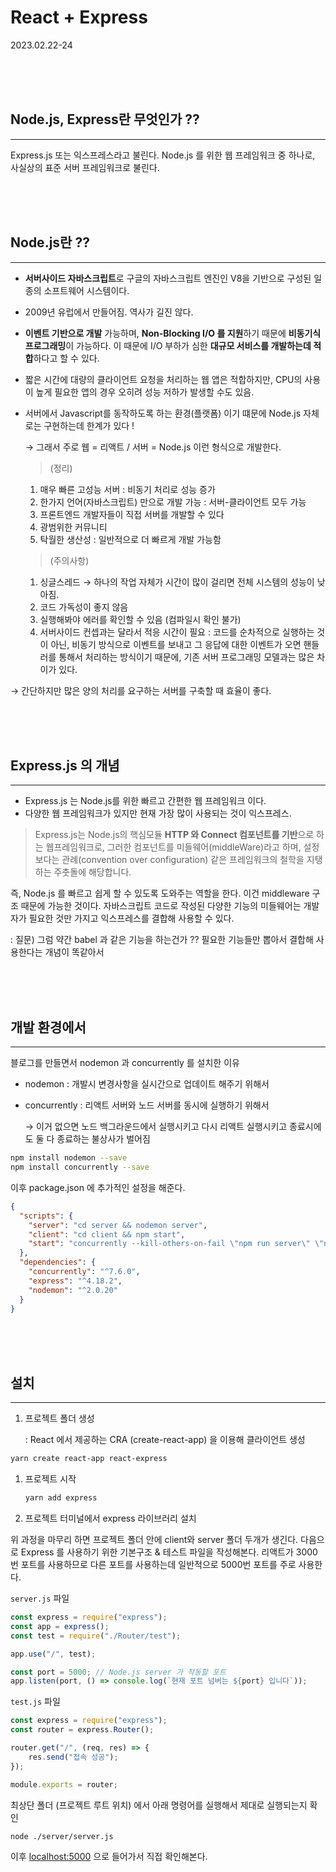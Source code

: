 # React + Express

2023.02.22-24

<br/>
<br/>
<br/>

## Node.js, Express란 무엇인가 ??

---

Express.js 또는 익스프레스라고 불린다. Node.js 를 위한 웹 프레임워크 중 하나로, 사실상의 표준 서버 프레임워크로 불린다.

<br/>
<br/>
<br/>

## Node.js란 ??

---

- **서버사이드 자바스크립트**로 구글의 자바스크립트 엔진인 V8을 기반으로 구성된 일종의 소프트웨어 시스템이다.

- 2009년 유럽에서 만들어짐. 역사가 길진 않다.

- **이벤트 기반으로 개발** 가능하며, **Non-Blocking I/O 를 지원**하기 때문에 **비동기식 프로그래밍**이 가능하다. 이 때문에 I/O 부하가 심한 **대규모 서비스를 개발하는데 적합**하다고 할 수 있다.

- 짧은 시간에 대량의 클라이언트 요청을 처리하는 웹 앱은 적합하지만, CPU의 사용이 높게 필요한 앱의 경우 오히려 성능 저하가 발생할 수도 있음.

- 서버에서 Javascript를 동작하도록 하는 환경(플랫폼) 이기 떄문에 Node.js 자체로는 구현하는데 한계가 있다 !

  → 그래서 주로 웹 = 리액트 / 서버 = Node.js 이런 형식으로 개발한다.

  > (정리)

  1. 매우 빠른 고성능 서버 : 비동기 처리로 성능 증가
  2. 한가지 언어(자바스크립트) 만으로 개발 가능 : 서버-클라이언트 모두 가능
  3. 프론트엔드 개발자들이 직접 서버를 개발할 수 있다
  4. 광범위한 커뮤니티
  5. 탁월한 생산성 : 일반적으로 더 빠르게 개발 가능함

  > 

  > (주의사항)

  1. 싱글스레드 → 하나의 작업 자체가 시간이 많이 걸리면 전체 시스템의 성능이 낮아짐.
  2. 코드 가독성이 좋지 않음
  3. 실행해봐야 에러를 확인할 수 있음 (컴파일시 확인 불가)
  4. 서버사이드 컨셉과는 달라서 적응 시간이 필요 : 코드를 순차적으로 실행하는 것이 아닌, 비동기 방식으로 이벤트를 보내고 그 응답에 대한 이벤트가 오면 핸들러를 통해서 처리하는 방식이기 때문에, 기존 서버 프로그래밍 모델과는 많은 차이가 있다.

  > 

→ 간단하지만 많은 양의 처리를 요구하는 서버를 구축할 때 효율이 좋다.

<br/>
<br/>
<br/>

## Express.js 의 개념

---

- Express.js 는 Node.js를 위한 빠르고 간편한 웹 프레임워크 이다.
- 다양한 웹 프레임워크가 있지만 현재 가장 많이 사용되는 것이 익스프레스.

> Express.js는 Node.js의 핵심모듈 **HTTP 와 Connect 컴포넌트를 기반**으로 하는 웹프레임워크로, 그러한 컴포넌트를 미들웨어(middleWare)라고 하며, 설정보다는 관례(convention over configuration) 같은 프레임워크의 철학을 지탱하는 주춧돌에 해당합니다.

즉, Node.js 를 빠르고 쉽게 할 수 있도록 도와주는 역할을 한다. 이건 middleware 구조 때문에 가능한 것이다. 자바스크립트 코드로 작성된 다양한 기능의 미들웨어는 개발자가 필요한 것만 가지고 익스프레스를 결합해 사용할 수 있다.

: 질문) 그럼 약간 babel 과 같은 기능을 하는건가 ?? 필요한 기능들만 뽑아서 결합해 사용한다는 개념이 똑같아서

<br/>
<br/>
<br/>

## 개발 환경에서

---

블로그를 만들면서 nodemon 과 concurrently 를 설치한 이유

- nodemon : 개발시 변경사항을 실시간으로 업데이트 해주기 위해서

- concurrently : 리액트 서버와 노드 서버를 동시에 실행하기 위해서

  → 이거 없으면 노드 백그라운드에서 실행시키고 다시 리액트 실행시키고 종료시에도 둘 다 종료하는 불상사가 벌어짐

```bash
npm install nodemon --save
npm install concurrently --save
```

이후 package.json 에 추가적인 설정을 해준다.

```json
{
  "scripts": {
    "server": "cd server && nodemon server",
    "client": "cd client && npm start",
    "start": "concurrently --kill-others-on-fail \"npm run server\" \"npm run client\""
  },
  "dependencies": {
    "concurrently": "^7.6.0",
    "express": "^4.18.2",
    "nodemon": "^2.0.20"
  }
}
```

<br/>
<br/>
<br/>

## 설치

---

1. 프로젝트 폴더 생성

   : React 에서 제공하는 CRA (create-react-app) 을 이용해 클라이언트 생성

```bash
yarn create react-app react-express
```

1. 프로젝트 시작

   ```bash
   yarn add express
   ```

2. 프로젝트 터미널에서 express 라이브러리 설치

위 과정을 마무리 하면 프로젝트 폴더 안에 client와 server 폴더 두개가 생긴다. 다음으로 Express 를 사용하기 위한 기본구조 & 테스트 파일을 작성해본다. 리액트가 3000번 포트를 사용하므로 다른 포트를 사용하는데 일반적으로 5000번 포트를 주로 사용한다.

`server.js` 파일

```jsx
const express = require("express");
const app = express();
const test = require("./Router/test");

app.use("/", test);

const port = 5000; // Node.js server 가 작동할 포트
app.listen(port, () => console.log(`현재 포트 넘버는 ${port} 입니다`));
```

`test.js` 파일

```jsx
const express = require("express");
const router = express.Router();

router.get("/", (req, res) => {
    res.send("접속 성공");
});

module.exports = router;
```

최상단 폴더 (프로젝트 루트 위치) 에서 아래 명령어를 실행해서 제대로 실행되는지 확인

```bash
node ./server/server.js
```

이후 [localhost:5000](http://localhost:5000) 으로 들어가서 직접 확인해본다.